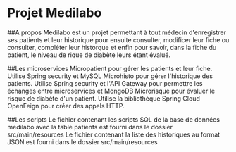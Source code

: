 # Projet Medilabo

##A propos
Medilabo est un projet permettant à tout médecin d'enregistrer ses patients et leur historique pour ensuite consulter, modificer leur fiche ou consulter, compléter leur historque et enfin pour savoir, dans la fiche du patient, le niveau de rique de diabète leurs étant évalué.

##Les microservices
Micropatient pour gérer les patients et leur fiche. Utilise Spring security et MySQL
Microhisto pour gérer l'historique des patients. Utilise Spring security et l'API Gateway pour permettre les échanges entre microservices et MongoDB
Microrisque pour évaluer le risque de diabète d'un patient. Utilise la bibliothèque Spring Cloud OpenFeign pour créer des appels HTTP. 

##Les scripts
Le fichier contenant les scripts SQL de la base de données medilabo avec la table patients est fourni dans le dossier src/main/resources
Le fichier contenant la liste des historiques au format JSON est fourni dans le dossier src/main/resources

